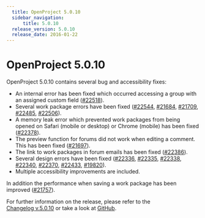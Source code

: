 ```yaml
---
  title: OpenProject 5.0.10
  sidebar_navigation:
      title: 5.0.10
  release_version: 5.0.10
  release_date: 2016-01-22
---
```


# OpenProject 5.0.10

OpenProject 5.0.10 contains several bug and accessibility fixes:

  - An internal error has been fixed which occurred accessing a group
    with an assigned custom field
    ([#22518](https://community.openproject.org/work_packages/22518)).
  - Several work package errors have been fixed
    ([#22544](https://community.openproject.org/work_packages/22544),
    [#21684](https://community.openproject.org/work_packages/21684),
    [#21709](https://community.openproject.org/work_packages/21709),
    [#22485](https://community.openproject.org/work_packages/22485),
    [#22506](https://community.openproject.org/work_packages/22506)).
  - A memory leak error which prevented work packages from being opened
    on Safari (mobile or desktop) or Chrome (mobile) has been fixed
    ([#22378](https://community.openproject.org/work_packages/22378)).
  - The preview function for forums did not work when editing a comment.
    This has been fixed
    ([#21697](https://community.openproject.org/work_packages/21697)).
  - The link to work packages in forum emails has been fixed
    ([#22386](https://community.openproject.org/work_packages/22386)).
  - Several design errors have been fixed
    ([#22336](https://community.openproject.org/work_packages/22336),
    [#22335](https://community.openproject.org/work_packages/22335),
    [#22338](https://community.openproject.org/work_packages/22338),
    [#22340](https://community.openproject.org/work_packages/22340),
    [#22370](https://community.openproject.org/work_packages/22370),
    [#22433](https://community.openproject.org/work_packages/22433),
    [#19820](https://community.openproject.org/work_packages/19820)).
  - Multiple accessibility improvements are included.

In addition the performance when saving a work package has been improved
([#21757](https://community.openproject.org/work_packages/21757)).

For further information on the release, please refer to the  
[Changelog v.5.0.10](https://community.openproject.org/versions/788) 
or take a look at
[GitHub](https://github.com/opf/openproject/tree/v5.0.10).


